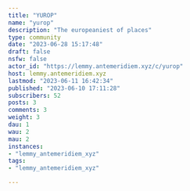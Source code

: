 ```yaml
---
title: "YUROP" 
name: "yurop"
description: "The europeaniest of places"
type: community
date: "2023-06-28 15:17:48"
draft: false
nsfw: false
actor_id: "https://lemmy.antemeridiem.xyz/c/yurop"
host: lemmy.antemeridiem.xyz
lastmod: "2023-06-11 16:42:34"
published: "2023-06-10 17:11:28"
subscribers: 52
posts: 3
comments: 3
weight: 3
dau: 1
wau: 2
mau: 2
instances:
- "lemmy_antemeridiem_xyz"
tags: 
- "lemmy_antemeridiem_xyz"

---
```

